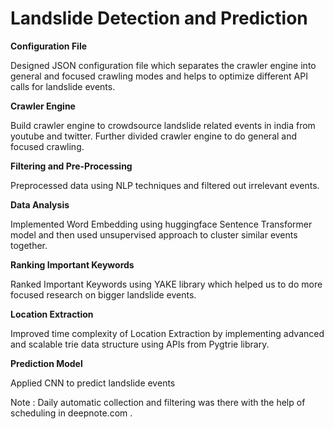 # Landslide Detection and Prediction

**Configuration File**

Designed JSON configuration file which separates the crawler engine into general and focused crawling modes and helps to optimize different API calls for landslide events.

**Crawler Engine**

Build crawler engine to crowdsource landslide related events in india from youtube and twitter. Further divided crawler engine to do general and focused crawling.

**Filtering and Pre-Processing**

Preprocessed data using NLP techniques and filtered out irrelevant events.

**Data Analysis**

Implemented Word Embedding using huggingface Sentence Transformer model and then used unsupervised approach to cluster similar events together.

**Ranking Important Keywords**

Ranked Important Keywords using YAKE library which helped us to do more focused research on bigger landslide events.

**Location Extraction**

Improved time complexity of Location Extraction by implementing advanced and scalable trie data structure using APIs from Pygtrie library.

**Prediction Model**

Applied CNN to predict landslide events


Note : Daily automatic collection and filtering was there with the help of scheduling in deepnote.com .

